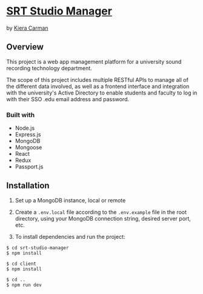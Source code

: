 # [SRT Studio Manager](https://github.com/kieracarman/srt-studio-manager)

by [Kiera Carman](https://kieracarman.com)

## Overview

This project is a web app management platform for a university sound recording technology department.

The scope of this project includes multiple RESTful APIs to manage all of the different data involved, as well as a frontend interface and integration with the university's Active Directory to enable students and faculty to log in with their SSO .edu email address and password.

### Built with

- Node.js
- Express.js
- MongoDB
- Mongoose
- React
- Redux
- Passport.js

## Installation

1. Set up a MongoDB instance, local or remote

2. Create a `.env.local` file according to the `.env.example` file in the root directory, using your MongoDB connection string, desired server port, etc.

3. To install dependencies and run the project:

```
$ cd srt-studio-manager
$ npm install

$ cd client
$ npm install

$ cd ..
$ npm run dev
```
